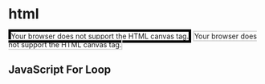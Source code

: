 # html<!DOCTYPE html>
<html>
<body>

<canvas id="myCanvas" width="400" height="400" style="border:5px solid #000000;">
Your browser does not support the HTML canvas tag.</canvas>

<script>
var c = document.getElementById("myCanvas");
var ctx = c.getContext("2d");
var n =5;
for (let i = 1; i < n; i++) {
  ctx.moveTo(i/n*(c.width),0);
  ctx.lineTo(i/n*(c.width),c.height);
 
  ctx.moveTo(0,i/n*(c.height));
  ctx.lineTo(c.width,i/n*(c.height),);
  ctx.stroke();
}


ctx.stroke();
</script>

</body>
</html>

<!DOCTYPE html>
<html>
<body>

<canvas id="myCanvas" width="300" height="300" style="border:2px solid #d3d3d3;">
Your browser does not support the HTML canvas tag.</canvas>

<script>
var c = document.getElementById("myCanvas");
var ctx = c.getContext("2d");


ctx.moveTo(100,0);
ctx.lineTo(100,300);
ctx.stroke();

ctx.moveTo(200,0);
ctx.lineTo(200,300);
ctx.stroke();

ctx.moveTo(0,100);
ctx.lineTo(300,100);
ctx.stroke();


ctx.moveTo(0,200);
ctx.lineTo(300,200);
ctx.stroke();


</script>

</body>
</html>

<!DOCTYPE html>
<html>
<body>

<h2>JavaScript For Loop</h2>

<p id="demo"></p>

<script>
let text = "";

for (let i = 1; i < 50; i++) {
  text += "The number is " + i + "<br>";
}

document.getElementById("demo").innerHTML = text;
</script>

</body>
</html>
